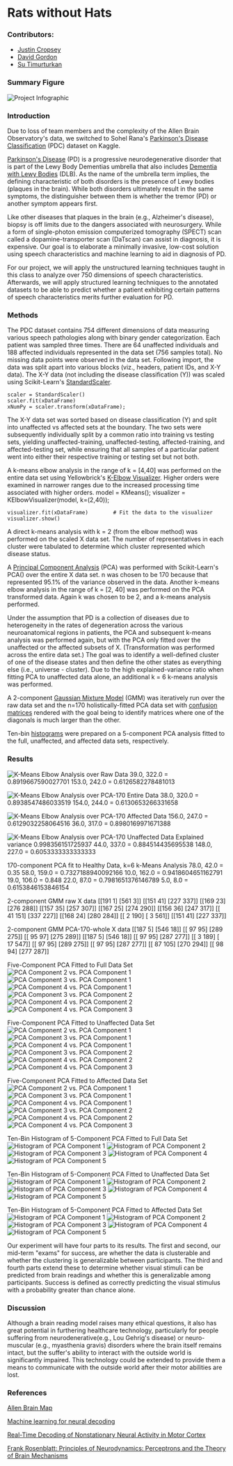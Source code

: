 # Rats without Hats
### Contributors:
* [Justin Cropsey](https://github.com/jcropsey-gatech)
* [David Gordon](https://github.com/DavidCGordon)
* [Su Timurturkan](https://github.com/sutimurturkan)

### Summary Figure
![Project Infographic](Rats_with_Hats_Project_Poster.jpg)

### Introduction
Due to loss of team members and the complexity of the Allen Brain Observatory's data, we switched to Sohel Rana's [Parkinson's Disease Classification](https://www.kaggle.com/sohelranaccselab/parkinsons-disease-classification) (PDC) dataset on Kaggle.

[Parkinson's Disease](https://www.mayoclinic.org/diseases-conditions/parkinsons-disease/symptoms-causes/syc-20376055) (PD) is a progressive neurodegenerative disorder that is part of the Lewy Body Dementias umbrella that also includes [Dementia with Lewy Bodies](https://www.mayoclinic.org/diseases-conditions/lewy-body-dementia/symptoms-causes/syc-20352025) (DLB). As the name of the umbrella term implies, the defining characteristic of both disorders is the presence of Lewy bodies (plaques in the brain). While both disorders ultimately result in the same symptoms, the distinguisher between them is whether the tremor (PD) or another symptom appears first.

Like other diseases that plaques in the brain (e.g., Alzheimer's disease), biopsy is off limits due to the dangers associated with neurosurgery. While a form of single-photon emission computerized tomography (SPECT) scan called a dopamine-transporter scan (DaTscan) can assist in diagnosis, it is expensive. Our goal is to elaborate a minimally invasive, low-cost solution using speech characteristics and machine learning to aid in diagnosis of PD.

For our project, we will apply the unstructured learning techniques taught in this class to analyze over 750 dimensions of speech characteristics. Afterwards, we will apply structured learning techniques to the annotated datasets to be able to predict whether a patient exhibiting certain patterns of speech characteristics merits further evaluation for PD.

### Methods
The PDC dataset contains 754 different dimensions of data measuring various speech pathologies along with binary gender categorization. Each patient was sampled three times. There are 64 unaffected individuals and 188 affected individuals represented in the data set (756 samples total). No missing data points were observed in the data set. Following import, the data was split apart into various blocks (viz., headers, patient IDs, and X-Y data). The X-Y data (not including the disease classification (Y)) was scaled using Scikit-Learn's [StandardScaler](https://scikit-learn.org/stable/modules/generated/sklearn.preprocessing.StandardScaler.html).

    scaler = StandardScaler()
	scaler.fit(xDataFrame)
	xNumPy = scaler.transform(xDataFrame);

The X-Y data set was sorted based on disease classification (Y) and split into unaffected vs affected sets at the boundary. The two sets were subsequently individually split by a common ratio into training vs testing sets, yielding unaffected-training, unaffected-testing, affected-training, and affected-testing set, while ensuring that all samples of a particular patient went into either their respective training or testing set but not both.

A k-means elbow analysis in the range of k = \[4,40\] was performed on the entire data set using Yellowbrick's [K-Elbow Visualizer](https://www.scikit-yb.org/en/latest/api/cluster/elbow.html). Higher orders were examined in narrower ranges due to the increased processing time associated with higher orders.
	model = KMeans();
	visualizer = KElbowVisualizer(model, k=(2,40));

	visualizer.fit(xDataFrame)        # Fit the data to the visualizer
	visualizer.show()

A direct k-means analysis with k = 2 (from the elbow method) was performed on the scaled X data set. The number of representatives in each cluster were tabulated to determine which cluster represented which disease status.

A [Principal Component Analysis](https://scikit-learn.org/stable/modules/generated/sklearn.decomposition.PCA.html) (PCA) was performed with Scikit-Learn's PCA() over the entire X data set. n was chosen to be 170 because that represented 95.1% of the variance observed in the data. Another k-means elbow analysis in the range of k = \[2, 40\] was performed on the PCA transformed data. Again k was chosen to be 2, and a k-means analysis performed.

Under the assumption that PD is a collection of diseases due to heterogeneity in the rates of degeneration across the various neuroanatomical regions in patients, the PCA and subsequent k-means analysis was performed again, but with the PCA only fitted over the unaffected or the affected subsets of X. (Transformation was performed across the entire data set.) The goal was to identify a well-defined cluster of one of the disease states and then define the other states as everything else (i.e., universe - cluster). Due to the high explained-variance ratio when fitting PCA to unaffected data alone, an additional k = 6 k-means analysis was performed.

A 2-component [Gaussian Mixture Model](https://scikit-learn.org/stable/modules/generated/sklearn.mixture.GaussianMixture.html) (GMM) was iteratively run over the raw data set and the n=170 holistically-fitted PCA data set with [confusion matrices](https://scikit-learn.org/stable/modules/generated/sklearn.metrics.confusion_matrix.html) rendered with the goal being to identify matrices where one of the diagonals is much larger than the other.

Ten-bin [histograms](https://matplotlib.org/stable/api/_as_gen/matplotlib.pyplot.hist.html) were prepared on a 5-component PCA analysis fitted to the full, unaffected, and affected data sets, respectively.


### Results
![K-Means Elbow Analysis over Raw Data](raw_kmeans_elbow2_40.png)
39.0, 322.0 = 0.8919667590027701
153.0, 242.0 = 0.6126582278481013

![K-Means Elbow Analysis over PCA-170 Entire Data](pca170_kmeans_elbow2_40.png)
38.0, 320.0 = 0.8938547486033519
154.0, 244.0 = 0.6130653266331658

![K-Means Elbow Analysis over PCA-170 Affected Data](pca170_diseased_kmeans_elbow2_40.png)
156.0, 247.0 = 0.6129032258064516
36.0, 317.0 = 0.8980169971671388

![K-Means Elbow Analysis over PCA-170 Unaffected Data](pca170_healthy_kmeans_elbow2_40.png)
Explained variance 0.998356151725937
44.0, 337.0 = 0.884514435695538
148.0, 227.0 = 0.6053333333333333

170-component PCA fit to Healthy Data, k=6 k-Means Analysis
78.0, 42.0 = 0.35
58.0, 159.0 = 0.7327188940092166
10.0, 162.0 = 0.9418604651162791
19.0, 106.0 = 0.848
22.0, 87.0 = 0.7981651376146789
5.0, 8.0 = 0.6153846153846154

2-component GMM raw X data
[[191   1]
 [561   3]]
[[151  41]
 [227 337]]
[[169  23]
 [276 288]]
[[157  35]
 [257 307]]
[[167  25]
 [274 290]]
[[156  36]
 [247 317]]
[[ 41 151]
 [337 227]]
[[168  24]
 [280 284]]
[[  2 190]
 [  3 561]]
[[151  41]
 [227 337]]
 
2-component GMM PCA-170-whole X data
[[187   5]
 [546  18]]
[[ 97  95]
 [289 275]]
[[ 95  97]
 [275 289]]
[[187   5]
 [546  18]]
[[ 97  95]
 [287 277]]
[[  3 189]
 [ 17 547]]
[[ 97  95]
 [289 275]]
[[ 97  95]
 [287 277]]
[[ 87 105]
 [270 294]]
[[ 98  94]
 [277 287]]
 
Five-Component PCA Fitted to Full Data Set
![PCA Component 2 vs. PCA Component 1](full_pca5_1_2.png)
![PCA Component 3 vs. PCA Component 1](full_pca5_1_3.png)
![PCA Component 4 vs. PCA Component 1](full_pca5_1_4.png)
![PCA Component 3 vs. PCA Component 2](full_pca5_2_3.png)
![PCA Component 4 vs. PCA Component 2](full_pca5_2_4.png)
![PCA Component 4 vs. PCA Component 3](full_pca5_3_4.png)

Five-Component PCA Fitted to Unaffected Data Set
![PCA Component 2 vs. PCA Component 1](unaffected_pca5_1_2.png)
![PCA Component 3 vs. PCA Component 1](unaffected_pca5_1_3.png)
![PCA Component 4 vs. PCA Component 1](unaffected_pca5_1_4.png)
![PCA Component 3 vs. PCA Component 2](unaffected_pca5_2_3.png)
![PCA Component 4 vs. PCA Component 2](unaffected_pca5_2_4.png)
![PCA Component 4 vs. PCA Component 3](unaffected_pca5_3_4.png)

Five-Component PCA Fitted to Affected Data Set
![PCA Component 2 vs. PCA Component 1](affected_pca5_1_2.png)
![PCA Component 3 vs. PCA Component 1](affected_pca5_1_3.png)
![PCA Component 4 vs. PCA Component 1](affected_pca5_1_4.png)
![PCA Component 3 vs. PCA Component 2](affected_pca5_2_3.png)
![PCA Component 4 vs. PCA Component 2](affected_pca5_2_4.png)
![PCA Component 4 vs. PCA Component 3](affected_pca5_3_4.png)

Ten-Bin Histogram of 5-Component PCA Fitted to Full Data Set
![Histogram of PCA Component 1](hist10_full_component1.png)
![Histogram of PCA Component 2](hist10_full_component2.png)
![Histogram of PCA Component 3](hist10_full_component3.png)
![Histogram of PCA Component 4](hist10_full_component4.png)
![Histogram of PCA Component 5](hist10_full_component5.png)

Ten-Bin Histogram of 5-Component PCA Fitted to Unaffected Data Set
![Histogram of PCA Component 1](hist10_unaffected_component1.png)
![Histogram of PCA Component 2](hist10_unaffected_component2.png)
![Histogram of PCA Component 3](hist10_unaffected_component3.png)
![Histogram of PCA Component 4](hist10_unaffected_component4.png)
![Histogram of PCA Component 5](hist10_unaffected_component5.png)

Ten-Bin Histogram of 5-Component PCA Fitted to Affected Data Set
![Histogram of PCA Component 1](hist10_affected_component1.png)
![Histogram of PCA Component 2](hist10_affected_component2.png)
![Histogram of PCA Component 3](hist10_affected_component3.png)
![Histogram of PCA Component 4](hist10_affected_component4.png)
![Histogram of PCA Component 5](hist10_affected_component5.png)

Our experiment will have four parts to its results. The first and second, our mid-term "exams" for success, are whether the data is clusterable and whether the clustering is generalizable between participants. The third and fourth parts extend these to determine whether visual stimuli can be predicted from brain readings and whether this is generalizable among participants. Success is defined as correctly predicting the visual stimulus with a probability greater than chance alone.

### Discussion
Although a brain reading model raises many ethical questions, it also has great potential in furthering healthcare technology, particularly for people suffering from neurodenerative(e.g., Lou Gehrig's disease) or neuro-muscular (e.g., myasthenia gravis) disorders where the brain itself remains intact, but the suffer's ability to interact with the outside world is significantly impaired. This technology could be extended to provide them a means to communicate with the outside world after their motor abilities are lost.

### References
[Allen Brain Map](https://portal.brain-map.org/explore/circuits/visual-coding-neuropixels)

[Machine learning for neural decoding](https://arxiv.org/ftp/arxiv/papers/1708/1708.00909.pdf)

[Real-Time Decoding of Nonstationary Neural Activity in Motor Cortex](https://ieeexplore.ieee.org/document/4483654)

[Frank Rosenblatt: Principles of Neurodynamics: Perceptrons and the Theory of Brain Mechanisms](https://link.springer.com/chapter/10.1007/978-3-642-70911-1_20)